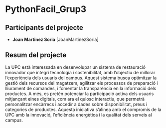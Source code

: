 # PythonFacil_Grup3
## Participants del projecte

- **Joan Martinez Soria** [JoanMartinezSoria]

## Resum del projecte

La UPC està interessada en desenvolupar un sistema de restauració innovador que integri
tecnologia i sostenibilitat, amb l’objectiu de millorar l’experiència dels usuaris del campus.
Aquest sistema busca optimitzar la gestió dels recursos del magatzem, agilitzar els
processos de preparació i lliurament de comandes, i fomentar la transparència en la
informació dels productes. A més, es pretén potenciar la participació activa dels usuaris
mitjançant eines digitals, com ara el quiosc interactiu, que permetrà personalitzar encàrrecs i
accedir a dades sobre disponibilitat, preus i categories de productes. Aquesta iniciativa
s’alinea amb el compromís de la UPC amb la innovació, l’eficiència energètica i la qualitat
dels serveis al campus.